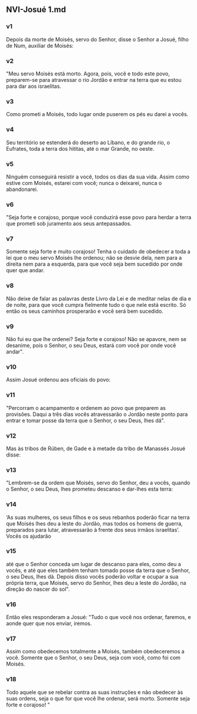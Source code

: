 ## NVI-Josué 1.md
### v1
 Depois da morte de Moisés, servo do Senhor, disse o Senhor a Josué, filho de Num, auxiliar de Moisés:
### v2
 "Meu servo Moisés está morto. Agora, pois, você e todo este povo, preparem-se para atravessar o rio Jordão e entrar na terra que eu estou para dar aos israelitas.
### v3
 Como prometi a Moisés, todo lugar onde puserem os pés eu darei a vocês.
### v4
 Seu território se estenderá do deserto ao Líbano, e do grande rio, o Eufrates, toda a terra dos hititas, até o mar Grande, no oeste.
### v5
 Ninguém conseguirá resistir a você, todos os dias da sua vida. Assim como estive com Moisés, estarei com você; nunca o deixarei, nunca o abandonarei.
### v6
 "Seja forte e corajoso, porque você conduzirá esse povo para herdar a terra que prometi sob juramento aos seus antepassados.
### v7
 Somente seja forte e muito corajoso! Tenha o cuidado de obedecer a toda a lei que o meu servo Moisés lhe ordenou; não se desvie dela, nem para a direita nem para a esquerda, para que você seja bem sucedido por onde quer que andar.
### v8
 Não deixe de falar as palavras deste Livro da Lei e de meditar nelas de dia e de noite, para que você cumpra fielmente tudo o que nele está escrito. Só então os seus caminhos prosperarão e você será bem sucedido.
### v9
 Não fui eu que lhe ordenei? Seja forte e corajoso! Não se apavore, nem se desanime, pois o Senhor, o seu Deus, estará com você por onde você andar".
### v10
 Assim Josué ordenou aos oficiais do povo:
### v11
 "Percorram o acampamento e ordenem ao povo que preparem as provisões. Daqui a três dias vocês atravessarão o Jordão neste ponto para entrar e tomar posse da terra que o Senhor, o seu Deus, lhes dá".
### v12
 Mas às tribos de Rúben, de Gade e à metade da tribo de Manassés Josué disse:
### v13
 "Lembrem-se da ordem que Moisés, servo do Senhor, deu a vocês, quando o Senhor, o seu Deus, lhes prometeu descanso e dar-lhes esta terra:
### v14
 ‘As suas mulheres, os seus filhos e os seus rebanhos poderão ficar na terra que Moisés lhes deu a leste do Jordão, mas todos os homens de guerra, preparados para lutar, atravessarão à frente dos seus irmãos israelitas’. Vocês os ajudarão
### v15
 até que o Senhor conceda um lugar de descanso para eles, como deu a vocês, e até que eles também tenham tomado posse da terra que o Senhor, o seu Deus, lhes dá. Depois disso vocês poderão voltar e ocupar a sua própria terra, que Moisés, servo do Senhor, lhes deu a leste do Jordão, na direção do nascer do sol".
### v16
 Então eles responderam a Josué: "Tudo o que você nos ordenar, faremos, e aonde quer que nos enviar, iremos.
### v17
 Assim como obedecemos totalmente a Moisés, também obedeceremos a você. Somente que o Senhor, o seu Deus, seja com você, como foi com Moisés.
### v18
 Todo aquele que se rebelar contra as suas instruções e não obedecer às suas ordens, seja o que for que você lhe ordenar, será morto. Somente seja forte e corajoso! "
